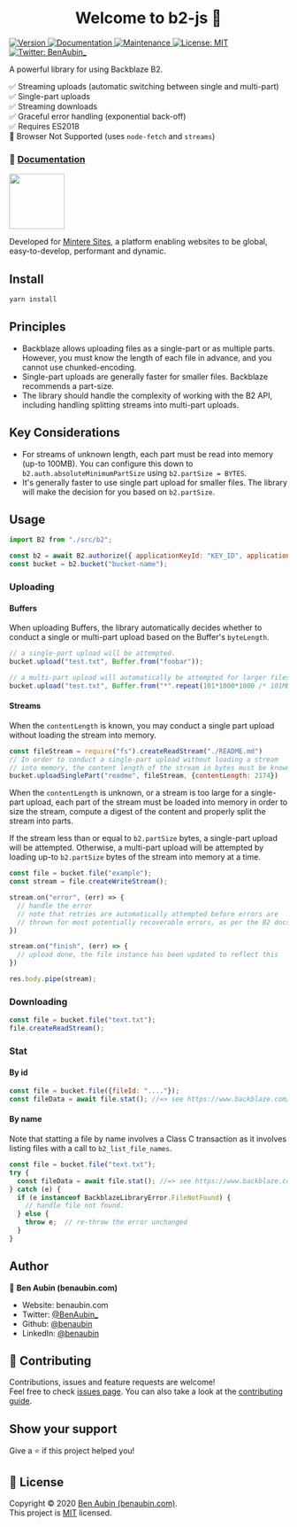 <h1 align="center">Welcome to b2-js 👋</h1>
<p>
  <a href="https://www.npmjs.com/package/b2-js" target="_blank">
    <img alt="Version" src="https://img.shields.io/npm/v/b2-js.svg">
  </a>
  <a href="https://github.com/benaubin/b2-js#readme" target="_blank">
    <img alt="Documentation" src="https://img.shields.io/badge/documentation-yes-brightgreen.svg" />
  </a>
  <a href="https://github.com/benaubin/b2-js/graphs/commit-activity" target="_blank">
    <img alt="Maintenance" src="https://img.shields.io/badge/Maintained%3F-yes-green.svg" />
  </a>
  <a href="https://github.com/benaubin/b2-js/blob/master/LICENSE" target="_blank">
    <img alt="License: MIT" src="https://img.shields.io/github/license/benaubin/b2-js" />
  </a>
  <a href="https://twitter.com/BenAubin_" target="_blank">
    <img alt="Twitter: BenAubin_" src="https://img.shields.io/twitter/follow/BenAubin_.svg?style=social" />
  </a>
</p>

A powerful library for using Backblaze B2.

✅ Streaming uploads (automatic switching between single and multi-part)<br/>
✅ Single-part uploads<br/>
✅ Streaming downloads<br/>
✅ Graceful error handling (exponential back-off)<br/>
✅ Requires ES2018<br/>
🚫 Browser Not Supported (uses `node-fetch` and `streams`)

### 📜 [Documentation](https://benaubin.github.io/b2-js/)


<a href="https://mintere.com">
  <img src="https://app.mintere.com/assets/logo-no-space-cae371bbf448f4dcc2596ff65617601dea1da09e35fd5a217039642a93752517.png" width="100"/>
</a>

Developed for <a href="https://mintere.site">Mintere Sites</a>, a platform enabling 
websites to be global, easy-to-develop, performant and dynamic.

## Install

```sh
yarn install
```

## Principles

- Backblaze allows uploading files as a single-part or as multiple parts.
  However, you must know the length of each file in advance, and you cannot
  use chunked-encoding.
- Single-part uploads are generally faster for smaller files. Backblaze recommends
  a part-size.
- The library should handle the complexity of working with the B2 API, including
  handling splitting streams into multi-part uploads.

## Key Considerations

- For streams of unknown length, each part must be read into memory (up-to 100MB). 
  You can configure this down to `b2.auth.absoluteMinimumPartSize` using `b2.partSize = BYTES`.
- It's generally faster to use single part upload for smaller files. The library will make
  the decision for you based on `b2.partSize`.

## Usage

```js
import B2 from "./src/b2";

const b2 = await B2.authorize({ applicationKeyId: "KEY_ID", applicationKey: "SECRET_KEY"});
const bucket = b2.bucket("bucket-name");
```

### Uploading

#### Buffers

When uploading Buffers, the library automatically decides whether to conduct a single or multi-part
upload based on the Buffer's `byteLength`.

```js
// a single-part upload will be attempted.
bucket.upload("test.txt", Buffer.from("foobar"));

// a multi-part upload will automatically be attempted for larger files
bucket.upload("test.txt", Buffer.from("*".repeat(101*1000*1000 /* 101MB */)));
```

#### Streams

When the `contentLength` is known, you may conduct a single part upload without
loading the stream into memory.

```js
const fileStream = require("fs").createReadStream("./README.md")
// In order to conduct a single-part upload without loading a stream
// into memory, the content length of the stream in bytes must be known.
bucket.uploadSinglePart("readme", fileStream, {contentLength: 2174}) 
```

When the `contentLength` is unknown, or a stream is too large for a single-part upload,
each part of the stream must be loaded into memory in order to size the stream,
compute a digest of the content and properly split the stream into parts. 

If the stream less than or equal to `b2.partSize` bytes, a single-part upload will
be attempted. Otherwise, a multi-part upload will be attempted by loading up-to 
`b2.partSize` bytes of the stream into memory at a time.

```js
const file = bucket.file("example");
const stream = file.createWriteStream();

stream.on("error", (err) => {
  // handle the error 
  // note that retries are automatically attempted before errors are 
  // thrown for most potentially recoverable errors, as per the B2 docs.
})

stream.on("finish", (err) => {
  // upload done, the file instance has been updated to reflect this
})

res.body.pipe(stream);
```


### Downloading
```js
const file = bucket.file("text.txt");
file.createReadStream();
```

### Stat

#### By id

```js
const file = bucket.file({fileId: "...."});
const fileData = await file.stat(); //=> see https://www.backblaze.com/b2/docs/b2_get_file_info.html
```

#### By name

Note that statting a file by name involves a Class C transaction
as it involves listing files with a call to `b2_list_file_names`.

```js
const file = bucket.file("text.txt");
try {
  const fileData = await file.stat(); //=> see https://www.backblaze.com/b2/docs/b2_get_file_info.html
} catch (e) {
  if (e instanceof BackblazeLibraryError.FileNotFound) {
    // handle file not found.
  } else {
    throw e;  // re-throw the error unchanged
  }
}
```

## Author

👤 **Ben Aubin (benaubin.com)**

* Website: benaubin.com
* Twitter: [@BenAubin\_](https://twitter.com/BenAubin\_)
* Github: [@benaubin](https://github.com/benaubin)
* LinkedIn: [@benaubin](https://linkedin.com/in/benaubin)

## 🤝 Contributing

Contributions, issues and feature requests are welcome!<br />Feel free to check [issues page](https://github.com/benaubin/b2-js/issues). You can also take a look at the [contributing guide](https://github.com/benaubin/b2-js/blob/master/CONTRIBUTING.md).

## Show your support

Give a ⭐️ if this project helped you!

## 📝 License

Copyright © 2020 [Ben Aubin (benaubin.com)](https://github.com/benaubin).<br />
This project is [MIT](https://github.com/benaubin/b2-js/blob/master/LICENSE) licensed.

